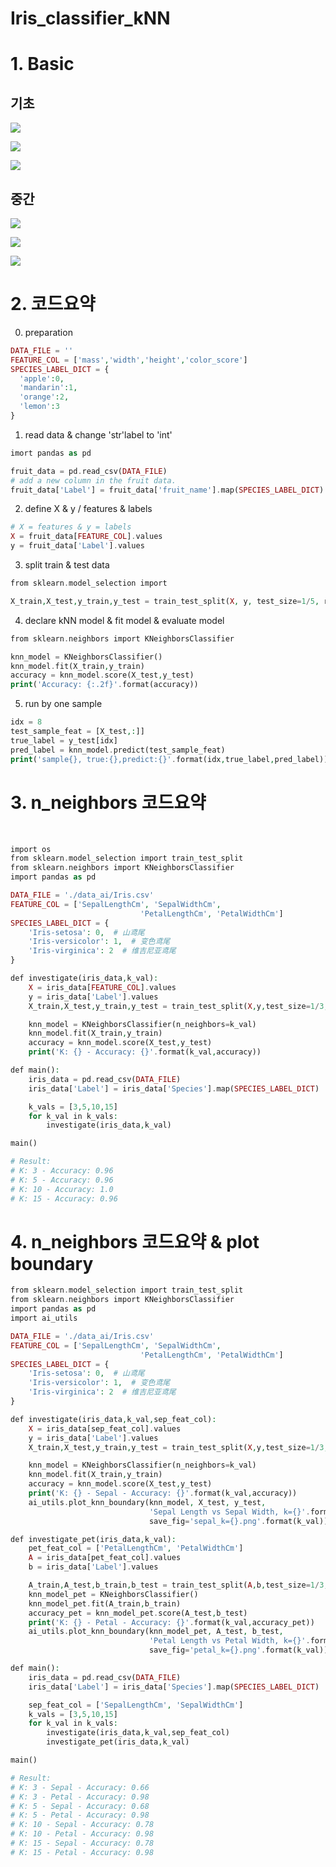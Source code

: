 # Iris_classifier_kNN

# 1. Basic
## 기초
![](https://github.com/davidkorea/Iris_classifier_kNN/blob/master/images/scikit-learn.png)

![](https://github.com/davidkorea/Iris_classifier_kNN/blob/master/images/dataformat.png)

![](https://github.com/davidkorea/Iris_classifier_kNN/blob/master/images/kNN.png)

## 중간
![](https://github.com/davidkorea/Iris_classifier_kNN/blob/master/images/metric.jpg)

![](https://github.com/davidkorea/Iris_classifier_kNN/blob/master/images/n_neighbors.png)

![](https://github.com/davidkorea/Iris_classifier_kNN/blob/master/images/params.png?raw=true)


# 2. 코드요약

0. preparation
```php
DATA_FILE = ''
FEATURE_COL = ['mass','width','height','color_score']
SPECIES_LABEL_DICT = {
  'apple':0,
  'mandarin':1,
  'orange':2,
  'lemon':3  
}
```
1. read data & change 'str'label to 'int'
```php
imort pandas as pd

fruit_data = pd.read_csv(DATA_FILE)
# add a new column in the fruit data.
fruit_data['Label'] = fruit_data['fruit_name'].map(SPECIES_LABEL_DICT)
```
2. define X & y / features & labels
```php
# X = features & y = labels
X = fruit_data[FEATURE_COL].values
y = fruit_data['Label'].values
```
3. split train & test data
```php
from sklearn.model_selection import

X_train,X_test,y_train,y_test = train_test_split(X, y, test_size=1/5, random_state=20)
```
4. declare kNN model & fit model & evaluate model
```php
from sklearn.neighbors import KNeighborsClassifier

knn_model = KNeighborsClassifier()
knn_model.fit(X_train,y_train)
accuracy = knn_model.score(X_test,y_test)
print('Accuracy: {:.2f}'.format(accuracy))
```
5. run by one sample
```php
idx = 8
test_sample_feat = [X_test,:]]
true_label = y_test[idx]
pred_label = knn_model.predict(test_sample_feat)
print('sample{}, true:{},predict:{}'.format(idx,true_label,pred_label))
```

# 3. n_neighbors 코드요약
 
```php
import os
from sklearn.model_selection import train_test_split
from sklearn.neighbors import KNeighborsClassifier
import pandas as pd

DATA_FILE = './data_ai/Iris.csv'
FEATURE_COL = ['SepalLengthCm', 'SepalWidthCm',
                             'PetalLengthCm', 'PetalWidthCm']
SPECIES_LABEL_DICT = {
    'Iris-setosa': 0,  # 山鸢尾
    'Iris-versicolor': 1,  # 变色鸢尾
    'Iris-virginica': 2  # 维吉尼亚鸢尾
}

def investigate(iris_data,k_val):
    X = iris_data[FEATURE_COL].values
    y = iris_data['Label'].values
    X_train,X_test,y_train,y_test = train_test_split(X,y,test_size=1/3,random_state=10)

    knn_model = KNeighborsClassifier(n_neighbors=k_val)
    knn_model.fit(X_train,y_train)
    accuracy = knn_model.score(X_test,y_test)
    print('K: {} - Accuracy: {}'.format(k_val,accuracy))

def main():
    iris_data = pd.read_csv(DATA_FILE)
    iris_data['Label'] = iris_data['Species'].map(SPECIES_LABEL_DICT)

    k_vals = [3,5,10,15]
    for k_val in k_vals:
        investigate(iris_data,k_val)

main()

# Result:
# K: 3 - Accuracy: 0.96
# K: 5 - Accuracy: 0.96
# K: 10 - Accuracy: 1.0
# K: 15 - Accuracy: 0.96
```

# 4. n_neighbors 코드요약 & plot boundary

```php
from sklearn.model_selection import train_test_split
from sklearn.neighbors import KNeighborsClassifier
import pandas as pd
import ai_utils

DATA_FILE = './data_ai/Iris.csv'
FEATURE_COL = ['SepalLengthCm', 'SepalWidthCm',
                             'PetalLengthCm', 'PetalWidthCm']
SPECIES_LABEL_DICT = {
    'Iris-setosa': 0,  # 山鸢尾
    'Iris-versicolor': 1,  # 变色鸢尾
    'Iris-virginica': 2  # 维吉尼亚鸢尾
}

def investigate(iris_data,k_val,sep_feat_col):
    X = iris_data[sep_feat_col].values
    y = iris_data['Label'].values
    X_train,X_test,y_train,y_test = train_test_split(X,y,test_size=1/3,random_state=10)

    knn_model = KNeighborsClassifier(n_neighbors=k_val)
    knn_model.fit(X_train,y_train)
    accuracy = knn_model.score(X_test,y_test)
    print('K: {} - Sepal - Accuracy: {}'.format(k_val,accuracy))
    ai_utils.plot_knn_boundary(knn_model, X_test, y_test,
                               'Sepal Length vs Sepal Width, k={}'.format(k_val),
                               save_fig='sepal_k={}.png'.format(k_val))

def investigate_pet(iris_data,k_val):
    pet_feat_col = ['PetalLengthCm', 'PetalWidthCm']
    A = iris_data[pet_feat_col].values
    b = iris_data['Label'].values

    A_train,A_test,b_train,b_test = train_test_split(A,b,test_size=1/3,random_state=10)
    knn_model_pet = KNeighborsClassifier()
    knn_model_pet.fit(A_train,b_train)
    accuracy_pet = knn_model_pet.score(A_test,b_test)
    print('K: {} - Petal - Accuracy: {}'.format(k_val,accuracy_pet))
    ai_utils.plot_knn_boundary(knn_model_pet, A_test, b_test,
                               'Petal Length vs Petal Width, k={}'.format(k_val),
                               save_fig='petal_k={}.png'.format(k_val))

def main():
    iris_data = pd.read_csv(DATA_FILE)
    iris_data['Label'] = iris_data['Species'].map(SPECIES_LABEL_DICT)

    sep_feat_col = ['SepalLengthCm', 'SepalWidthCm']
    k_vals = [3,5,10,15]
    for k_val in k_vals:
        investigate(iris_data,k_val,sep_feat_col)
        investigate_pet(iris_data,k_val)

main()

# Result:
# K: 3 - Sepal - Accuracy: 0.66
# K: 3 - Petal - Accuracy: 0.98
# K: 5 - Sepal - Accuracy: 0.68
# K: 5 - Petal - Accuracy: 0.98
# K: 10 - Sepal - Accuracy: 0.78
# K: 10 - Petal - Accuracy: 0.98
# K: 15 - Sepal - Accuracy: 0.78
# K: 15 - Petal - Accuracy: 0.98
```
